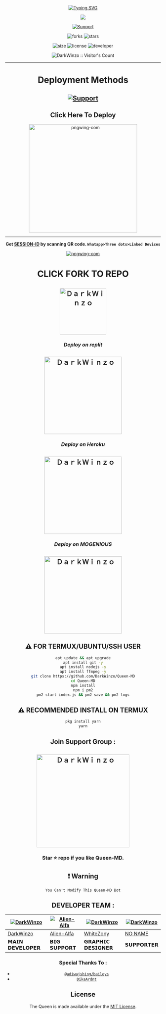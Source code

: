 <div align="center">
<a href="https://git.io/typing-svg"><img src="https://readme-typing-svg.demolab.com?font=Bungee+Shade&size=50&pause=1000&color=F710B1&center=true&width=910&height=100&lines=I'm+Queen;Multi+Device+Whatsapp+Bot;Coded+By+DarkWinzo" alt="Typing SVG" /></a>

 
 <p align="center">
<a href="https://github.com/DarkWinzo/Queen-MD"><img align="center" src="https://github-cardname.caliph.my.id/api?name=Queen&description=Hello,%20I%20am%20Queen%20MD.%20I%20am%20First%20Multi-device%20Whatsapp%20%Sinhala20Bot,%20You%20Can%20Deploy%20Me%20%20%20enjoy%20Futures&image=https://i.ibb.co/5hYmkkK/Menu.png&backgroundColor=%23ecf0f1&instagram=@darkWinzo&github=DarkWinzo&pattern=ticTacToe&colorPattern=%23eaeaea&site=youtube.com/DarkWinzo"/></a>
</p>
 
 
 
 <p align="center">
  <a href="https://github.com/DarkWinzo"><img title="Support" src="https://img.shields.io/badge/maintained-Yes-cyan.svg?style=for-the-badge&logo=xcode" /></a>
</p>


 ![forks](https://img.shields.io/github/forks/DarkWinzo/Queen-MD?label=Forks&style=social)
![stars](https://img.shields.io/github/stars/DarkWinzo/Queen-MD?style=social)

![size](https://img.shields.io/github/repo-size/DarkWinzo/Queen-MD?color=purple&label=Repo%20Size&style=plastic)
![license](https://img.shields.io/github/license/DarkWinzo/Queen-MD?color=purple&label=License&style=plastic)
![developer](https://img.shields.io/static/v1?label=Author&message=Dark%20Winzo&color=purple&style=plastic)
 
 <p align="center"><img src="https://profile-counter.glitch.me/{DarkWinzo}/count.svg" alt="DarkWinzo :: Visitor's Count" /></p>

 
 
---
# Deployment Methods
 <a href="https://github.com/DarkWinzo"><img title="Support" src="https://img.shields.io/badge/Queen%20MD%20Deploy%20instructions-Touch%20Here-orange.svg?style=for-the-badge&logo=xcode" /></a>   
---
## Click Here To Deploy

<a href="https://queen-md-deploy.vercel.app/"><img src="https://www.clipartmax.com/png/full/135-1353963_click-here-button-free-click-here-button-png.png" alt="pngwing-com" width="350" border="0"></a>

---

**Get [SESSION-ID](https://queen-md-qr.darkwinzo.repl.co/) by scanning QR code. `Whatapp>Three dots>Linked Devices`**   

 
<a href="https://queen-qr.darkwinso.repl.co/"><img src="https://i.ibb.co/0BgD6LF/pngwing-com.png" alt="pngwing-com" border="0"></a>

 

 
# CLICK FORK TO REPO


<a href="https://github.com/DarkWinzo/Queen-MD/fork"><img title="ＤａｒｋＷｉｎｚｏ" src="https://wac-cdn.atlassian.com/dam/jcr:8da54c66-2109-41df-af77-b575b30e2edc/Git@2x.png?cdnVersion=745" width="150"></a> 
-- 

###  ***Deploy on replit*** 
 
<a href="https://replit.com/@DarkWinzo/Queen-MD?v=1"><img title="ＤａｒｋＷｉｎｚｏ" src="https://repl.it/badge/github/quiec/whatsasena" width="250"></a> 
--
 
### ***Deploy on Heroku***

<a href="https://heroku.com/deploy?template=https://github.com/DarkWinzo/Queen-MD "><img title="ＤａｒｋＷｉｎｚｏ" src="https://www.herokucdn.com/deploy/button.svg" width="250"></a>
---
 
 ### ***Deploy on MOGENIOUS***
 
 <a href="https://studio.mogenius.com/studio/cloud-space/cloud-space-overview"><img title="ＤａｒｋＷｉｎｚｏ" src="https://studio.mogenius.com/assets/logos/logo-mogenius-logo-quer.svg" width="250"></a> 
--
  
  ## ⚠️ FOR TERMUX/UBUNTU/SSH USER

```bash
apt update && apt upgrade
apt install git -y
apt install nodejs -y
apt install ffmpeg -y
git clone https://github.com/DarkWinzo/Queen-MD
cd Queen-MD
npm install
npm i pm2
pm2 start index.js && pm2 save && pm2 logs
```

## ⚠️ RECOMMENDED INSTALL ON TERMUX

```bash
pkg install yarn
yarn
```
## Join Support Group :

<a href="https://chat.whatsapp.com/CZQwGCvcyNKIVW3gPF7GqX"><img title="ＤａｒｋＷｉｎｚｏ" src="https://i.ibb.co/GWnd0H8/Supportgp.png" width="300" border="0"></a>
-- 

### **Star ⭐ repo if you like Queen-MD.**

## ❗ Warning
 ```You Can't Modify This Queen-MD Bot```
 
 ## DEVELOPER TEAM :
 
  <div align="center">
  
| [![DarkWinzo](https://github.com/DarkWinzo.png?size=200)](https://github.com/DarkWinzo) | [![Alien-Alfa](https://github.com/Alien-alfa.png?size=200)](https://github.com/Alien-Alfa) | [![DarkWinzo](https://github.com/WhiteZony.png?size=200)](https://github.com/WhiteZony) | [![DarkWinzo](https://github.com/DarkWinzo.png?size=200)](https://github.com/DarkWinzo) |
|----|----|----|----|
| [DarkWinzo](https://github.com/DarkWinzo) | [Alien-Alfa](https://github.com/Alien-Alfa) | [WhiteZony](https://github.com/WhiteZony) | [NO NAME](https://github.com) |
|  𝗠𝗔𝗜𝗡 𝗗𝗘𝗩𝗘𝗟𝗢𝗣𝗘𝗥 | 𝗕𝗜𝗚 𝗦𝗨𝗣𝗣𝗢𝗥𝗧 | 𝗚𝗥𝗔𝗣𝗛𝗜𝗖 𝗗𝗘𝗦𝗜𝗚𝗡𝗘𝗥 | 𝗦𝗨𝗣𝗣𝗢𝗥𝗧𝗘𝗥 |
  
  </div>


### Special Thanks To : 
 
- [`@adiwajshing/baileys`](https://github.com/adiwajshing/baileys)
- [`DikaArdnt`](https://github.com/DikaArdnt)
 
## License

The Queen is made available under the [MIT License](https://github.com/DarkWinzo/Queen-MD/blob/main/LICENCE). 

